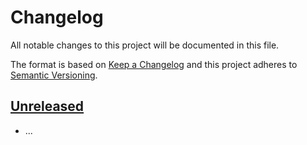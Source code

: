 # Changelog

All notable changes to this project will be documented in this file.

The format is based on [Keep a Changelog](http://keepachangelog.com/)
and this project adheres to [Semantic Versioning](http://semver.org/).

## [Unreleased]

  * ...

[unreleased]: https://github.com/ericsizemore/php-project-template/tree/main
